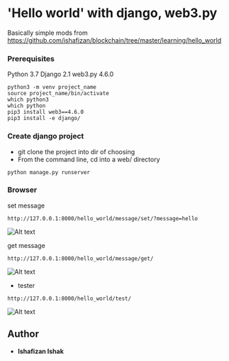 # 'Hello world' with django, web3.py

Basically simple mods from https://github.com/ishafizan/blockchain/tree/master/learning/hello_world

### Prerequisites
Python 3.7
Django 2.1
web3.py 4.6.0

```
python3 -m venv project_name
source project_name/bin/activate
which python3
which python
pip3 install web3==4.6.0
pip3 install -e django/
```

### Create django project
- git clone the project into dir of choosing
- From the command line, cd into a web/ directory
```
python manage.py runserver
```
### Browser
set message
```
http://127.0.0.1:8000/hello_world/message/set/?message=hello
```
![Alt text](../static/img/Screen%20Shot%202018-08-27%20at%206.59.52%20PM.png)

get message
```
http://127.0.0.1:8000/hello_world/message/get/
```
![Alt text](../static/img/Screen%20Shot%202018-08-27%20at%206.59.35%20PM.png)

- tester
```
http://127.0.0.1:8000/hello_world/test/
```
![Alt text](../static/img/Screen%20Shot%202018-08-27%20at%206.59.35%20PM.png)


## Author
* **Ishafizan Ishak**


